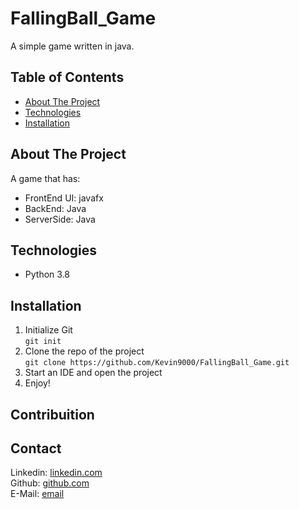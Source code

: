 # FallingBall_Game
A simple game written in java.    

## Table of Contents
* [About The Project](#about-the-project)  <br />
* [Technologies](#technologies)  <br />
* [Installation](#installation)  

## About The Project
A game that has:
 * FrontEnd UI: javafx
 * BackEnd: Java
 * ServerSide: Java             

## Technologies
* Python 3.8                    

## Installation
1. Initialize Git <br />
`git init`
2. Clone the repo of the project <br />
`git clone https://github.com/Kevin9000/FallingBall_Game.git`
3. Start an IDE and open the project <br />
4. Enjoy! 

## Contribuition

## Contact
Linkedin:  [linkedin.com](#www.linkedin.com/in/kevin-wang-83ab931b1)<br />
Github:    [github.com](#www.github.com/Kevin9000)<br />
E-Mail:    [email](#kevinwang9000@gmail.com)<br />
